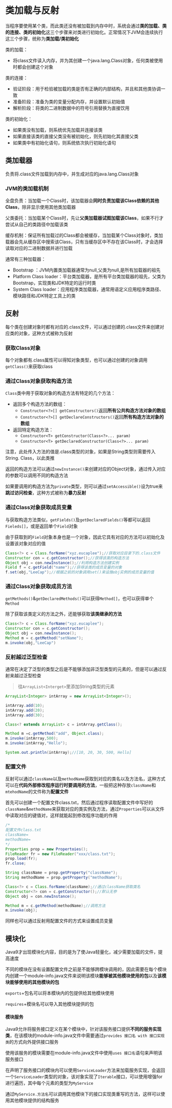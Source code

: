 # 类加载与反射

当程序要使用某个类，而此类还没有被加载到内存中时，系统会通过**类的加载、类的连接、类的初始化**这三个步骤来对类进行初始化。正常情况下JVM会连续执行这三个步骤，统称为**类加载/类初始化**

类的加载：

* 将class文件读入内存，并为其创建一个java.lang.Class对象，任何类被使用时都会创建这个对象

类的连接：

* 验证阶段：用于检验被加载的类是否有正确的内部结构，并且和其他类协调一致
* 准备阶段：准备为类的变量分配内存，并设置默认初始值
* 解析阶段：将类的二进制数据中的符号引用替换为直接饮用

类的初始化：

* 如果类没有加载，则系统优先加载并连接该类
* 如果直接该类的直接父类没有被初始化，则先初始化其直接父类
* 如果类中有初始化语句，则系统依次执行初始化语句

## 类加载器

负责将.class文件加载到内存中，并生成对应的java.lang.Class对象

### JVM的类加载机制

全盘负责：当加载一个Class时，该加载器会**同时负责加载该Class依赖的其他Class**，除非显示使用其他类加载器

父类委托：当加载某个Class时，先让**父类加载器试图加载该Class**，如果不行才尝试从自己的类路径中加载该类

缓存机制：保证所有加载过的Class都会被缓存，当加载某个Class对象时，类加载器会先从缓存区中搜索该Class，只有当缓存区中不存在该Class时，才会选择读取对应的二进制数据并进行加载

通常有三种加载器：

* Bootstrap ：JVM内置类加载器通常为null,父类为null,是所有加载器的祖先
* Platform Class loader：平台类加载器，是所有平台类加载器的祖先，父类为Bootstrap，实现类和JDK特定的运行时类
* System Class loader：应用程序类加载器，通常用语定义应用程序类路径、模块路径和JDK特定工具上的类

## 反射

每个类在创建对象时都有对应的.class文件，可以通过创建的.class文件来创建对应类的对象，这种方式被称为反射

### 获取Class对象

每个对象都有.class属性可以得知对象类型，也可以通过创建的对象调用`getClass()`来获取class

### 通过Class对象获取构造方法

`Class`类中用于获取对象的构造方法有特定的几个方法：

* 返回多个构造方法的数组：
  * `Constructor<?>[] getConstructors()`返回**所有公共构造方法对象的数组**
  * `Constructor<?>[] getDeclareConstructors()`返回**所有构造方法对象的数组**
* 返回特定构造方法：
  * `Constructor<T> getConstructor(Class<?>... param)`
  * `Constructor<T> getDeclaredConstructor(Class<?>... param)`

注意，此处传入方法的值是.class类型的对象，如果是String类型则需要传入String. Class，以此类推

返回的构造方法可以通过`newInstance()`来创建对应的Object对象，通过传入对应的参数可以调用不同的构造方法

如果要调用的构造方法为`private`类型，则可以通过`setAccessible()`设为true来**跳过访问检查**，这种方式被称为**暴力反射**

### 通过Class对象获取成员变量

与获取构造方法类似，`getFields()`及`getDeclaredFields()`等都可以返回`Fieleds[]`，或是返回单个`Field`对象

由于获取到的`Field`对象本身也是一个对象，因此它具有对应的方法可以初始化及设置该对象对应的值

```java
Class<?> c = Class.forName("xyz.eucaplee");//获取对应目录下的.class文件
Constructor con = c.getConstructor();//获得该类的构造方法
Object obj = con.newInstance();//利用构造方法创建实例
Field f = c.getField("name");//获得该类的成员变量的对象
f.set(obj,"LeeCap");//根据之前的对象调用set()来设施obj实例的成员变量的值
```

### 通过Class对象获取成员方法

`getMethods()`&`getDeclaredMethods()`可以获得`Method[]`，也可以获得单个`Method`

除了获取该类定义的方法之外，还能够获取**该类继承的方法**

```java
Class<?> c = Class.forName("xyz.eucaplee");
Constructor con = c.getConstructor();
Object obj = con.newInstance();
Method m = c.getMethod("setName");
m.invoke(obj,"LeeCap")
```

### 反射越过泛型检查

通常在决定了泛型的类型之后是不能够添加非泛型类型的元素的，但是可以通过反射来越过泛型检查

> 往`ArrayList<Interget>`里添加String类型的元素

```java
ArrayList<Integer> intArray = new ArrayList<Integer>();

intArray.add(10);
intArray.add(20);
intArray.add(30);

Class<? extends ArrayList> c = intArray.getClass();

Method m =c.getMethod("add", Object.class);
m.invoke(intArray,500);
m.invoke(intArray,"Hello");

System.out.println(intArray);//[10, 20, 30, 500, Hello]
```

### 配置文件

反射可以通过`className`以及`methodName`获取到对应的类名以及方法名，这种方式可以在**代码外部修改程序运行时要调用的方法**，一般把这种存放`className`和`mtehodName`的文件称为**配置文件**

首先可以创建一个配置文件class.txt，然后通过程序读取配置文件中写好的`className`&`methodName`来获取对应的类实例及方法，通过`Properties`可以从文件中读取对应的键值对，这样就能起到修改程序功能的作用

```java
/*
配置文件class.txt
className=
methodName=
*/
Properties prop = new Propertoies();
FileReader fr = new FileReader("xxx/class.txt");
prop.load(fr);
fr.close;

String className = prop.getProperty("className");
String methodName = prop.getProperty("methodName");

Class<?> c = Class.forName(className);//通过className获取类名
Constructor<?> con = c.getConstructor();//默认无参
Object obj = con.newInstance();

Method m = c.getMethod(methodName);//调用方法
m.invoke(obj);
```

同样也可以通过反射用配置文件的方式来设置成员变量

## 模块化

Java9才出现模块化内容，目的是为了使Java轻量化，减少需要加载的文件，提高速度

不同的模块在没有设置配置文件之前是不能够跨模块调用的，因此需要在每个模块内创建一个module-info.java文件来说明该模块**能够被其他模块使用的包**以及**该模块能够使用的其他模块的包**

`exports`+包名可以将本模块内的包提供给其他模块使用

`requires`+模块名可以导入其他模块提供的包

#### 模块服务

Java9允许将服务接口定义在某个模块中，针对该服务接口提供**不同的服务实现类**，在该模块的module-info.java文件中需要通过`provides 接口名 with 接口实现类`的方式向外提供接口服务

使用该服务的模块需要在module-info.java文件中使用`uses 接口名`语句来声明该服务接口

在声明了服务接口的模块内可以使用`ServiceLoader`方法来加载服务实现，会返回一个`ServiceLoader`类型的对象，该对象实现了`Iterable`接口，可以使用增强for进行遍历，其中每个元素的类型为`MyService`

通过`MyService.方法名`可以调用其他模块下的接口实现类重写的方法，这样可以使用其他模块提供的结构服务

